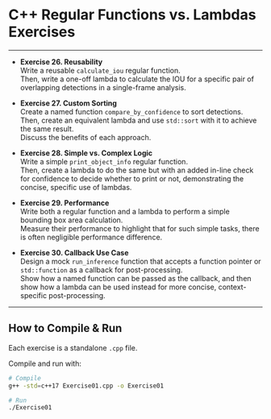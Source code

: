 # C++ Regular Functions vs. Lambdas Exercises 

---

- **Exercise 26. Reusability**  
  Write a reusable `calculate_iou` regular function.  
  Then, write a one-off lambda to calculate the IOU for a specific pair of overlapping detections in a single-frame analysis.  

- **Exercise 27. Custom Sorting**  
  Create a named function `compare_by_confidence` to sort detections.  
  Then, create an equivalent lambda and use `std::sort` with it to achieve the same result.  
  Discuss the benefits of each approach.  

- **Exercise 28. Simple vs. Complex Logic**  
  Write a simple `print_object_info` regular function.  
  Then, create a lambda to do the same but with an added in-line check for confidence to decide whether to print or not, demonstrating the concise, specific use of lambdas.  

- **Exercise 29. Performance**  
  Write both a regular function and a lambda to perform a simple bounding box area calculation.  
  Measure their performance to highlight that for such simple tasks, there is often negligible performance difference.  

- **Exercise 30. Callback Use Case**  
  Design a mock `run_inference` function that accepts a function pointer or `std::function` as a callback for post-processing.  
  Show how a named function can be passed as the callback, and then show how a lambda can be used instead for more concise, context-specific post-processing.  

---

## How to Compile & Run

Each exercise is a standalone `.cpp` file.  

Compile and run with:

```bash
# Compile
g++ -std=c++17 Exercise01.cpp -o Exercise01

# Run
./Exercise01
